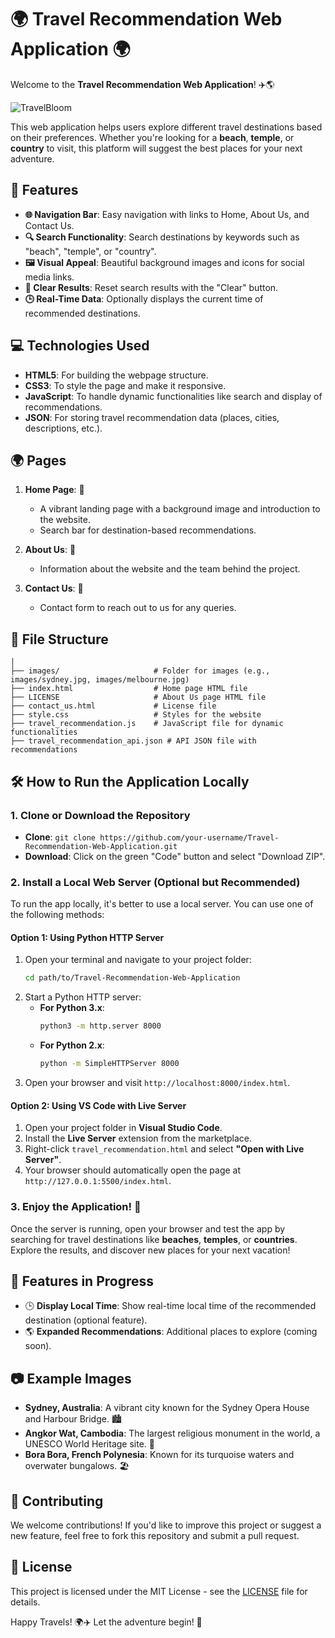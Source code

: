 # 🌍 Travel Recommendation Web Application 🌍

Welcome to the **Travel Recommendation Web Application**! ✈️🌎

 ![TravelBloom](https://github.com/Willie-Conway/Travel-Recommendation-Web-Application/blob/243988806893f65c2f19cdbbb27bc61785f1e68a/Images/TravelBloom.png)

This web application helps users explore different travel destinations based on their preferences. Whether you're looking for a **beach**, **temple**, or **country** to visit, this platform will suggest the best places for your next adventure.

## 🚀 Features

- **🌐 Navigation Bar**: Easy navigation with links to Home, About Us, and Contact Us.
- **🔍 Search Functionality**: Search destinations by keywords such as "beach", "temple", or "country".
- **🖼️ Visual Appeal**: Beautiful background images and icons for social media links.
- **📅 Clear Results**: Reset search results with the "Clear" button.
- **🕒 Real-Time Data**: Optionally displays the current time of recommended destinations.

## 💻 Technologies Used

- **HTML5**: For building the webpage structure.
- **CSS3**: To style the page and make it responsive.
- **JavaScript**: To handle dynamic functionalities like search and display of recommendations.
- **JSON**: For storing travel recommendation data (places, cities, descriptions, etc.).

## 🌍 Pages

1. **Home Page**: 🏡
   - A vibrant landing page with a background image and introduction to the website.
   - Search bar for destination-based recommendations.
   
2. **About Us**: 📖
   - Information about the website and the team behind the project.
   
3. **Contact Us**: 📧
   - Contact form to reach out to us for any queries.

## 📂 File Structure

```Travel-Recommendation-Web-Application/
│
├── images/                     # Folder for images (e.g., images/sydney.jpg, images/melbourne.jpg)
├── index.html                  # Home page HTML file
├── LICENSE                     # About Us page HTML file
├── contact_us.html             # License file
├── style.css                   # Styles for the website
├── travel_recommendation.js    # JavaScript file for dynamic functionalities
├── travel_recommendation_api.json # API JSON file with recommendations
```

## 🛠️ How to Run the Application Locally

### 1. Clone or Download the Repository

- **Clone**: `git clone https://github.com/your-username/Travel-Recommendation-Web-Application.git`
- **Download**: Click on the green "Code" button and select "Download ZIP".

### 2. Install a Local Web Server (Optional but Recommended)

To run the app locally, it's better to use a local server. You can use one of the following methods:

#### **Option 1: Using Python HTTP Server**

1. Open your terminal and navigate to your project folder:
   ```bash
   cd path/to/Travel-Recommendation-Web-Application
   ```
2. Start a Python HTTP server:
   - **For Python 3.x**:
     ```bash
     python3 -m http.server 8000
     ```
   - **For Python 2.x**:
     ```bash
     python -m SimpleHTTPServer 8000
     ```
3. Open your browser and visit `http://localhost:8000/index.html`.

#### **Option 2: Using VS Code with Live Server**

1. Open your project folder in **Visual Studio Code**.
2. Install the **Live Server** extension from the marketplace.
3. Right-click `travel_recommendation.html` and select **"Open with Live Server"**.
4. Your browser should automatically open the page at `http://127.0.0.1:5500/index.html`.

### 3. Enjoy the Application! 🎉

Once the server is running, open your browser and test the app by searching for travel destinations like **beaches**, **temples**, or **countries**. Explore the results, and discover new places for your next vacation!

## 📝 Features in Progress

- 🕒 **Display Local Time**: Show real-time local time of the recommended destination (optional feature).
- 🌎 **Expanded Recommendations**: Additional places to explore (coming soon).

## 📷 Example Images

- **Sydney, Australia**: A vibrant city known for the Sydney Opera House and Harbour Bridge. 🏙️
- **Angkor Wat, Cambodia**: The largest religious monument in the world, a UNESCO World Heritage site. 🏯
- **Bora Bora, French Polynesia**: Known for its turquoise waters and overwater bungalows. 🏖️

## 🤝 Contributing

We welcome contributions! If you'd like to improve this project or suggest a new feature, feel free to fork this repository and submit a pull request.

## 👀 License

This project is licensed under the MIT License - see the [LICENSE](LICENSE) file for details.


Happy Travels! 🌍✈️ Let the adventure begin! 🌟

